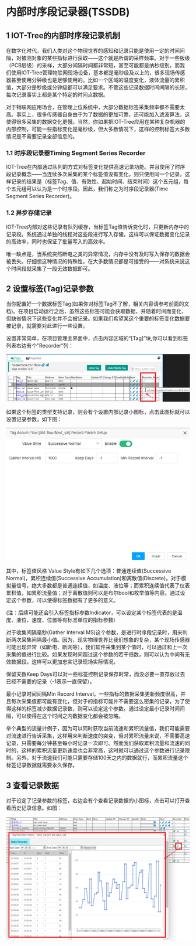 内部时序段记录器(TSSDB)
==

## 1 IOT-Tree的内部时序段记录机制

在数字化时代，我们人类对这个物理世界的感知和记录只能是使用一定的时间间隔，对被测对象的某些指标进行获取——这个就是所谓的采样频率。对于一些板级（PCB层级）的采样，大部分间隔时间都非常短，甚至可能都是纳秒级别。而我们使用IOT-Tree管理物联网现场设备，基本都是毫秒级及以上的，很多现场传感器甚至使用分钟级也是足够使用的。比如一个区域的温度变化，液体流量的累积值，大部分是秒级或分钟级都可以满足要求。不管这些记录数据时间间隔的长短，每次记录事实上都是某个特定的时间点数据。

对于物联网应用场合，在管理上位系统中，大部分数据标签采集频率都不需要太高。事实上，很多传感器自身由于为了数据的更加可靠，还可能加入滤波算法，这使得很多采集的数据变化更慢。当然，你如果把IOT-Tree应用在某种复杂机器的内部控制，可能一些指标变化是毫秒级，但大多数情况下，这样的控制标签大多数情况是不需要记录全部信息的。



### 1.1 时序段记录器Timing Segment Series Recorder


IOT-Tree在内部通过队列的方式对标签变化提供高速记录功能。并且使用了时序段记录概念——当连续多次采集的某个标签值没有变化，则只使用同一个记录。这样记录的结果是（标签Tag、值、有效性、起始时间、结束时间）这个五元组，每个五元组可以认为是一个时序段。因此，我们称之为时序段记录器(Time Segment Series Recorder)。



### 1.2 异步存储记录


IOT-Tree内部对这些记录有队列缓存，当标签Tag值告诉变化时，只更新内存中的记录段。系统通过单独的线程对这些段进行写入存储。这样可以保证数据变化记录的高效率，同时也保证了批量写入的高效率。

唯一缺点是，当系统突然断电之类的异常情况，内存中没有及时写入保存的数据会被丢失。仔细想这种情况的特殊性，在大多数情况都是可接受的——对系统来说这个时间段就采集了一段无效数据即可。



## 2 设置标签(Tag)记录参数

当你配置好一个数据标签Tag(如果你对标签Tag不了解，相关内容请参考前面的文档)。在项目启动运行之后，虽然这些标签可能会获取数据，并随着时间而变化，但缺省情况下这些变化并不会被记录。如果我们希望某这个重要的标签变化数据要被记录，就需要对此进行一些设置。

设置非常简单，在项目管理主界面中，点击内容区域的“\[Tag\]”块,你可以看到标签列表右边有个"Recorder“列：


<img src="../img/hmi/h041.png" />


如果这个标签的类型支持记录，则会有个设置内部记录小图标，点击此图标就可以设置记录参数，如下图：



<img src="../img/hmi/h042.png" />


其中，标签值风格 Value Style有如下几个选项：普通连续值(Successive Normal)，累积连续值(Successive
 Accumulation)和离散值(Discrete)。对于模拟量信号，绝大多数都是普通连续值，如温度、液位等；而累积连续值代表了仪表累积值，如累积流量值；对于离散值则可以是布尔bool和枚举值等内容。通过设定这个参数，可以使得标签数据有了更多的意义。

 (注：后续可能还会引入标签指标参数Indicator，可以设定某个标签代表的是温度、液位、速度、位置等有标准单位的指标参数)

 对于收集间隔毫秒(Gather Interval MS)这个参数，是进行时序段记录时，用来判断两次采集间隔最小值。因为，现实物理世界比我们想象的复杂，某个现场传感器可能出现异常（如断电、断网等），我们软件采集到某个值时，可以通过和上一次采集的值进行比较。如果发现时间超过这个参数的若干倍数，则可以认为中间有无效数据段。这样可以更加忠实记录现场实际情况。

 保留天数Keep Days可以对一些标签控制记录保存时常，而没必要一直存放过去已经不需要的记录（-1表示一直保留）。

 最小记录时间间隔Min Record Interval。一些指标的数据采集更新频度很高，并且每次采集值都可能有变化，但对于的指标可能并不需要这么密集的记录，为了使得这样的标签减少数据记录数，则可以设定这个参数。通过设定最小记录时间间隔，可以使得在这个时间之内数据变化都会被忽略。
 
 举个典型的流量计例子，因为可以同时获取当前流速和累积流量值，我们可能需要对流速进行告诉采集，这样用来判断速度的突变，但对累积流量来说，不需要高速记录，只需要每分钟甚至每小时记录一次即可。然而我们获取累积流量和流速的同时的，这样的累积流量更新速度也会非常高，这时就可以通过这个参数进行记录限制。另外，对于流速我们可能只需要存储100天之内的数据就行，而累积流量这个标签记录数据就需要永久保存。



## 3 查看记录数据


对于设定了记录参数的标签，右边会有个查看记录数据的小图标，点击可以打开查看历史记录信息。如图：


 <img src="../img/hmi/h043.png" />
